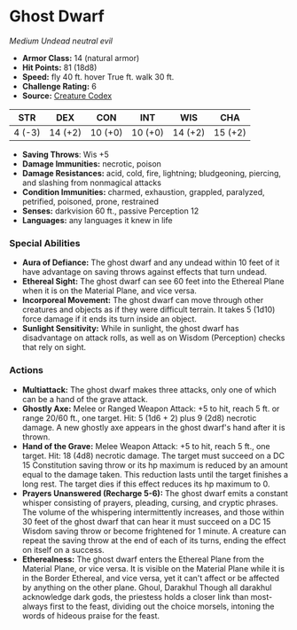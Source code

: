 # Ghost Dwarf

*Medium* *Undead* *neutral evil*

- **Armor Class:** 14 (natural armor)
- **Hit Points:** 81 (18d8)
- **Speed:** fly 40 ft. hover True ft. walk 30 ft.
- **Challenge Rating:** 6
- **Source:** [Creature Codex](https://koboldpress.com/kpstore/product/creature-codex-for-5th-edition-dnd/)

| STR | DEX | CON | INT | WIS | CHA |
| --- | --- | --- | --- | --- | --- |
| 4 (-3) | 14 (+2) | 10 (+0) | 10 (+0) | 14 (+2) | 15 (+2) |

- **Saving Throws**: Wis +5
- **Damage Immunities:** necrotic, poison
- **Damage Resistances:** acid, cold, fire, lightning; bludgeoning, piercing, and slashing from nonmagical attacks
- **Condition Immunities:** charmed, exhaustion, grappled, paralyzed, petrified, poisoned, prone, restrained
- **Senses:** darkvision 60 ft., passive Perception 12
- **Languages:** any languages it knew in life
### Special Abilities
- **Aura of Defiance:** The ghost dwarf and any undead within 10 feet of it have advantage on saving throws against effects that turn undead.
- **Ethereal Sight:** The ghost dwarf can see 60 feet into the Ethereal Plane when it is on the Material Plane, and vice versa.
- **Incorporeal Movement:** The ghost dwarf can move through other creatures and objects as if they were difficult terrain. It takes 5 (1d10) force damage if it ends its turn inside an object.
- **Sunlight Sensitivity:** While in sunlight, the ghost dwarf has disadvantage on attack rolls, as well as on Wisdom (Perception) checks that rely on sight.
### Actions
- **Multiattack:** The ghost dwarf makes three attacks, only one of which can be a hand of the grave attack.
- **Ghostly Axe:** Melee or Ranged Weapon Attack: +5 to hit, reach 5 ft. or range 20/60 ft., one target. Hit: 5 (1d6 + 2) plus 9 (2d8) necrotic damage. A new ghostly axe appears in the ghost dwarf's hand after it is thrown.
- **Hand of the Grave:** Melee Weapon Attack: +5 to hit, reach 5 ft., one target. Hit: 18 (4d8) necrotic damage. The target must succeed on a DC 15 Constitution saving throw or its hp maximum is reduced by an amount equal to the damage taken. This reduction lasts until the target finishes a long rest. The target dies if this effect reduces its hp maximum to 0.
- **Prayers Unanswered (Recharge 5-6):** The ghost dwarf emits a constant whisper consisting of prayers, pleading, cursing, and cryptic phrases. The volume of the whispering intermittently increases, and those within 30 feet of the ghost dwarf that can hear it must succeed on a DC 15 Wisdom saving throw or become frightened for 1 minute. A creature can repeat the saving throw at the end of each of its turns, ending the effect on itself on a success.
- **Etherealness:** The ghost dwarf enters the Ethereal Plane from the Material Plane, or vice versa. It is visible on the Material Plane while it is in the Border Ethereal, and vice versa, yet it can't affect or be affected by anything on the other plane. Ghoul, Darakhul Though all darakhul acknowledge dark gods, the priestess holds a closer link than most-always first to the feast, dividing out the choice morsels, intoning the words of hideous praise for the feast.
